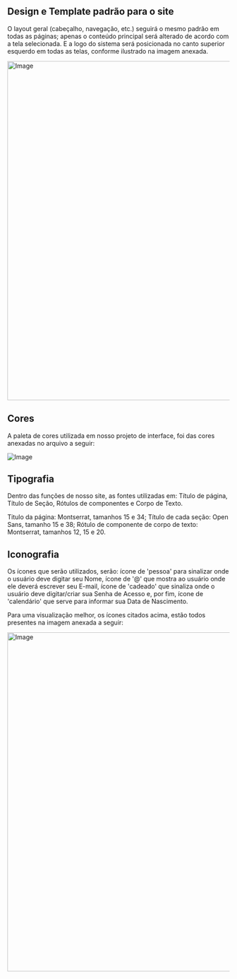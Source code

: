 ## Design e Template padrão para o site

O layout geral (cabeçalho, navegação, etc.) seguirá o mesmo padrão em todas as páginas; apenas o conteúdo principal será alterado de acordo com a tela selecionada. E a logo do sistema será posicionada no canto superior esquerdo em todas as telas, conforme ilustrado na imagem anexada.

<img width="1366" height="768" alt="Image" src="https://github.com/user-attachments/assets/411f07bd-caff-4dd5-8f14-f6336d0097bb" />

## Cores

A paleta de cores utilizada em nosso projeto de interface, foi das cores anexadas no arquivo a seguir:

![Image](https://github.com/user-attachments/assets/fa7e3ca7-f796-4720-8af7-a610e9d0ce4b)

## Tipografia

Dentro das funções de nosso site, as fontes utilizadas em: Título de página, Título de Seção, Rótulos de componentes e Corpo de Texto.

Titulo da página: Montserrat, tamanhos 15 e 34;
Título de cada seção: Open Sans, tamanho 15 e 38;
Rótulo de componente de corpo de texto: Montserrat, tamanhos 12, 15 e 20.


## Iconografia

Os ícones que serão utilizados, serão: ícone de 'pessoa' para sinalizar onde o usuário deve digitar seu Nome, ícone de '@' que mostra ao usuário onde ele deverá escrever seu E-mail, ícone de 'cadeado' que sinaliza onde o usuário deve digitar/criar sua Senha de Acesso e, por fim, ícone de 'calendário' que serve para informar sua Data de Nascimento.

Para uma visualização melhor, os ícones citados acima, estão todos presentes na imagem anexada a seguir:

<img width="1366" height="768" alt="Image" src="https://github.com/user-attachments/assets/e4c2b70d-78a6-4bf1-9c0a-90c726549650" />
